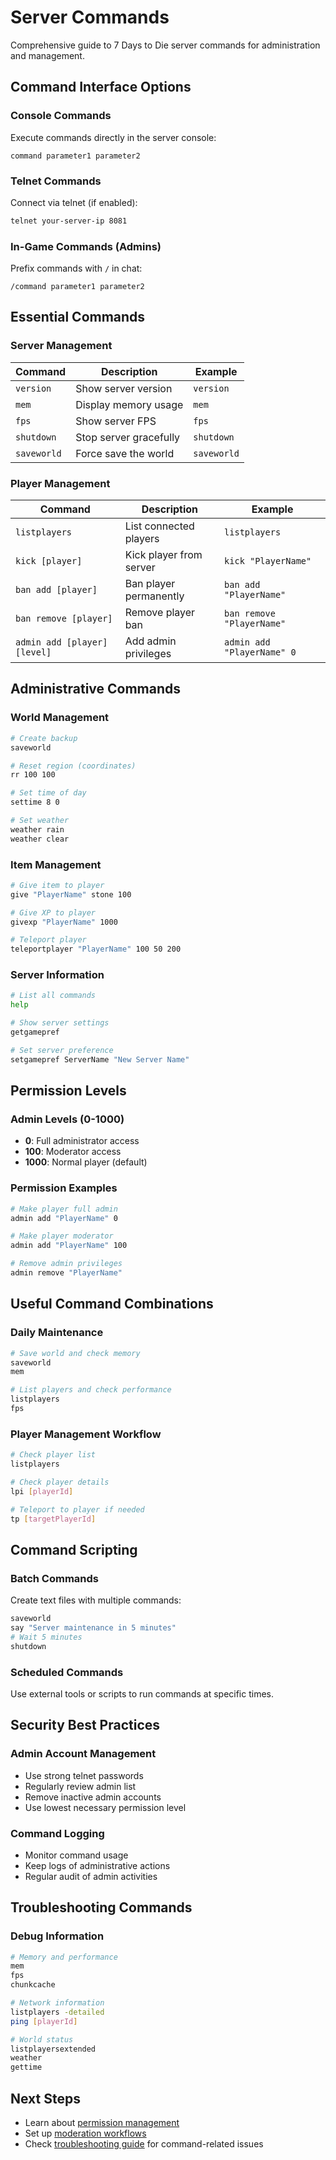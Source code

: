 # Server Commands

Comprehensive guide to 7 Days to Die server commands for administration and management.

## Command Interface Options

### Console Commands
Execute commands directly in the server console:
```
command parameter1 parameter2
```

### Telnet Commands
Connect via telnet (if enabled):
```bash
telnet your-server-ip 8081
```

### In-Game Commands (Admins)
Prefix commands with `/` in chat:
```
/command parameter1 parameter2
```

## Essential Commands

### Server Management
| Command | Description | Example |
|---------|-------------|---------|
| `version` | Show server version | `version` |
| `mem` | Display memory usage | `mem` |
| `fps` | Show server FPS | `fps` |
| `shutdown` | Stop server gracefully | `shutdown` |
| `saveworld` | Force save the world | `saveworld` |

### Player Management
| Command | Description | Example |
|---------|-------------|---------|
| `listplayers` | List connected players | `listplayers` |
| `kick [player]` | Kick player from server | `kick "PlayerName"` |
| `ban add [player]` | Ban player permanently | `ban add "PlayerName"` |
| `ban remove [player]` | Remove player ban | `ban remove "PlayerName"` |
| `admin add [player] [level]` | Add admin privileges | `admin add "PlayerName" 0` |

## Administrative Commands

### World Management
```bash
# Create backup
saveworld

# Reset region (coordinates)
rr 100 100

# Set time of day
settime 8 0

# Set weather
weather rain
weather clear
```

### Item Management
```bash
# Give item to player
give "PlayerName" stone 100

# Give XP to player
givexp "PlayerName" 1000

# Teleport player
teleportplayer "PlayerName" 100 50 200
```

### Server Information
```bash
# List all commands
help

# Show server settings
getgamepref

# Set server preference
setgamepref ServerName "New Server Name"
```

## Permission Levels

### Admin Levels (0-1000)
- **0**: Full administrator access
- **100**: Moderator access
- **1000**: Normal player (default)

### Permission Examples
```bash
# Make player full admin
admin add "PlayerName" 0

# Make player moderator
admin add "PlayerName" 100

# Remove admin privileges
admin remove "PlayerName"
```

## Useful Command Combinations

### Daily Maintenance
```bash
# Save world and check memory
saveworld
mem

# List players and check performance
listplayers
fps
```

### Player Management Workflow
```bash
# Check player list
listplayers

# Check player details
lpi [playerId]

# Teleport to player if needed
tp [targetPlayerId]
```

## Command Scripting

### Batch Commands
Create text files with multiple commands:
```bash
saveworld
say "Server maintenance in 5 minutes"
# Wait 5 minutes
shutdown
```

### Scheduled Commands
Use external tools or scripts to run commands at specific times.

## Security Best Practices

### Admin Account Management
- Use strong telnet passwords
- Regularly review admin list
- Remove inactive admin accounts
- Use lowest necessary permission level

### Command Logging
- Monitor command usage
- Keep logs of administrative actions
- Regular audit of admin activities

## Troubleshooting Commands

### Debug Information
```bash
# Memory and performance
mem
fps
chunkcache

# Network information
listplayers -detailed
ping [playerId]

# World status
listplayersextended
weather
gettime
```

## Next Steps

- Learn about [permission management](permissions)
- Set up [moderation workflows](moderation)
- Check [troubleshooting guide](../troubleshooting/common-issues) for command-related issues